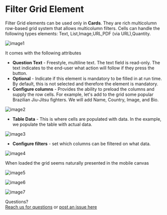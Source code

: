 # Filter Grid Element

Filter Grid elements can be used only in **Cards**. They are rich multicolumn row-based grid system that allows multicolumn filters. Cells can handle the following types elements: Text, List,Image,URL,PDF (via URL),Quantity.

![image1](../../../../images/cards/elements/filter-grid/filter-grid1.png)

It comes with the following attributes


- **Question Text** - Freestyle, multiline text. The text field is read-only. The text indicates to the end-user what action will follow if they press the button.
- **Optional** - Indicate if this element is mandatory to be filled in at run time. By default, this is not selected and therefore the element is mandatory.
- **Configure columns** - Provides the ability to preload the columns and supply the row cells. For example, let's add to the grid some popular Brazilian Jiu-Jitsu fighters. We will add Name, Country, Image, and Bio.

![image2](../../../../images/cards/elements/filter-grid/filter-grid2.png)
   
- **Table Data** - This is where cells are populated with data. In the example, we populate the table with actual data.

![image3](../../../../images/cards/elements/filter-grid/filter-grid3.png)

- **Configure filters** - set which columns can be filtered on what data.

![image4](../../../../images/cards/elements/filter-grid/filter-grid4.png)

When loaded the grid seems naturally presented in the mobile canvas

![image5](../../../../images/cards/elements/filter-grid/filter-grid6.jpg)

![image6](../../../../images/cards/elements/filter-grid/filter-grid5.jpg)

![image7](../../../../images/cards/elements/filter-grid/filter-grid7.jpg)

Questions? <br>  <a href="https://www.acenji.com/contact" target="_blank" rel="noopener">Reach us for questions</a>   or <a href="https://github.com/acenji/acenji-help/issues" target="_blank" rel="noopener">post an issue here</a>











